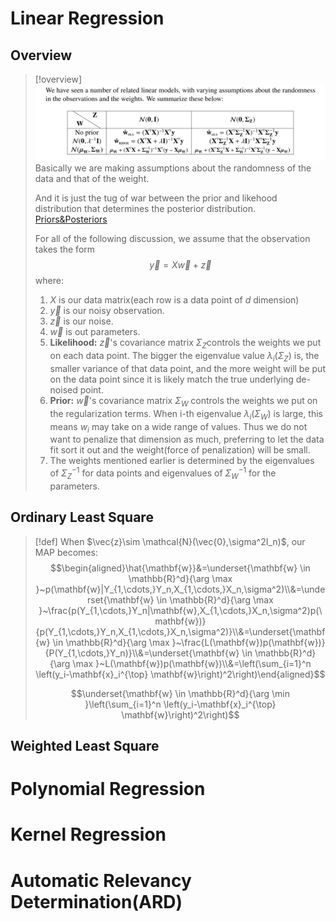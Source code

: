 # Linear Regression
## Overview
> [!overview]
> ![](5_Regression&Reparametrization.assets/image-20240203160654772.png)
> Basically we are making assumptions about the randomness of the data and that of the weight.
> 
> And it is just the tug of war between the prior and likehood distribution that determines the posterior distribution. [Priors&Posteriors](../../../../Data_Science/Statistical_Inference/Bayesian_Statistics/Priors&Posteriors.md)
> 
> For all of the following discussion, we assume that the observation takes the form $$\vec{y}=X\vec{w}+\vec{z}$$ where:
> 1. $X$ is our data matrix(each row is a data point of $d$ dimension)
> 2. $\vec{y}$ is our noisy observation.
> 3. $\vec{z}$ is our noise. 
> 4. $\vec{w}$ is out parameters.
> 5. **Likelihood:** $\vec{z}$'s covariance matrix $\Sigma_Z$controls the weights we put on each data point. The bigger the eigenvalue value $\lambda_i(\Sigma_Z)$ is, the smaller variance of that data point, and the more weight will be put on the data point since it is likely match the true underlying de-noised point.
> 6. **Prior:** $\vec{w}$'s covariance matrix $\Sigma_W$ controls the weights we put on the regularization terms. When i-th eigenvalue $\lambda_i(\Sigma_W)$ is large, this means $w_i$ may take on a wide range of values. Thus we do not want to penalize that dimension as much, preferring to let the data fit sort it out and the weight(force of penalization) will be small.
> 7. The weights mentioned earlier is determined by the eigenvalues of $\Sigma_Z^{-1}$ for data points and eigenvalues of $\Sigma_W^{-1}$ for the parameters.


## Ordinary Least Square
> [!def]
> When $\vec{z}\sim \mathcal{N}(\vec{0},\sigma^2I_n)$, our MAP becomes:
> $$\begin{aligned}\hat{\mathbf{w}}&=\underset{\mathbf{w} \in \mathbb{R}^d}{\arg \max }~p(\mathbf{w}|Y_{1,\cdots,}Y_n,X_{1,\cdots,}X_n,\sigma^2)\\&=\underset{\mathbf{w} \in \mathbb{R}^d}{\arg \max }~\frac{p(Y_{1,\cdots,}Y_n|\mathbf{w},X_{1,\cdots,}X_n,\sigma^2)p(\mathbf{w})}{p(Y_{1,\cdots,}Y_n,X_{1,\cdots,}X_n,\sigma^2)}\\&=\underset{\mathbf{w} \in \mathbb{R}^d}{\arg \max }~\frac{L(\mathbf{w})p(\mathbf{w})}{P(Y_{1,\cdots,}Y_n)}\\&=\underset{\mathbf{w} \in \mathbb{R}^d}{\arg \max }~L(\mathbf{w})p(\mathbf{w})\\&=\left(\sum_{i=1}^n \left(y_i-\mathbf{x}_i^{\top} \mathbf{w}\right)^2\right)\end{aligned}$$
> 
> $$\underset{\mathbf{w} \in \mathbb{R}^d}{\arg \min }\left(\sum_{i=1}^n \left(y_i-\mathbf{x}_i^{\top} \mathbf{w}\right)^2\right)$$



## Weighted Least Square
> 




# Polynomial Regression




# Kernel Regression






# Automatic Relevancy Determination(ARD)


